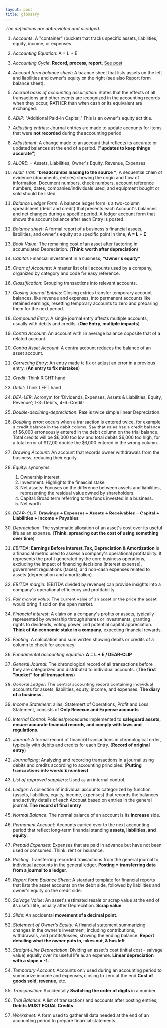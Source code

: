 ```yaml
---
layout: post
title: glossary
---
```


*The definitions are abbreviated and abridged.*  

1. *Accounts*: A "container" (bucket) that tracks specific assets, liabilities, equity, income, or expenses  

1. *Accounting Equation*: A = L + E   

2. *Accounting Cycle*: **Record, process, report**, [See post](https://mcc-us.github.io/2023-12-25-accounting-cycle.html)

3. *Account form balance sheet*: A balance sheet that lists assets on the left and liabilities and owner's equity on the right (see also Report form balance sheet).   

4. *Accrual basis of accounting assumption*: States that the effects of all transactions and other events are recognized in the accounting records when they occur, RATHER than when cash or its equivalent are exchanged.   

5. *ADIP*: "Additional Paid-In Capital," This is an owner's equity act title.    
   
6. *Adjusting entries*: Journal entries are made to update accounts for items that were **not recorded** during the accounting period 

7. *Adjustment*: A change made to an account that reflects its accurate or updated balances at the end of a period. (**"updates to keep things accurate"**)   

8. *ALORE*: = Assets, Liabilities, Owner's Equity, Revenue, Expenses   

9. *Audit Trail*: **"breadcrumbs leading to the source "**, A sequential chain of evidence (documents, entries) showing the origin and flow of information. Document numbers, check numbers, account reference numbers, dates, companies/individuals used, and equipment bought or sold should be listed.    

10. *Balance Ledger Form*: A balance ledger form is a two-column spreadsheet (debit and credit) that presents each Account's balances and net changes during a specific period. A ledger account form that shows the account balance after each Entry is posted.   

11. *Balance sheet*: A formal report of a business's financial assets, liabilities, and owner's equity at a specific point in time, **A = L + E**   

12. *Book Value*: The remaining cost of an asset after factoring in accumulated Depreciation. (**Think: worth after depreciation**)   

13. *Capital*: Financial investment in a business; **"Owner's equity"**   

14. *Chart of Accounts*: A master list of all accounts used by a company, organized by category and code for easy reference.   

15. *Classification*: Grouping transactions into relevant accounts.   

16. *Closing Journal Entries*: Closing entries transfer temporary account balances, like revenue and expenses, into permanent accounts like retained earnings, resetting temporary accounts to zero and preparing them for the next period.   

17. *Compound Entry*: A single journal entry affects multiple accounts, usually with debits and credits. (**One Entry, multiple impacts**)   

18. *Contra Account*: An account with an average balance opposite that of a related account.   

19. *Contra Asset Account*: A contra account reduces the balance of an asset account. 

20. *Correcting Entry*: An entry made to fix or adjust an error in a previous entry. (**An entry to fix mistakes**) 

21. *Credit*: Think RIGHT hand

22. *Debit*: Think LEFT hand 

23. *DEA-LER*: Acronym for 'Dividends, Expenses, Assets & Liabilities, Equity, Revenue'; 1-3=Debits, 4-6=Credits   

24. *Double-declining-depreciation*: Rate is twice simple linear Depreciation.   

25. *Doubling error*: occurs when a transaction is entered twice, for example a credit balance in the debit column. Say that sales has a credit balance of \$6,000 erroneously entered in the debit column on the trial balance. Total credits will be \$6,000 too low and total debits \$6,000 too high, for a total error of \$12,00 double the \$6,000 entered in the wrong column.

26. *Drawing Account*: An account that records owner withdrawals from the business, reducing their equity.   

27. *Equity*: synonyms   
    1. Ownership interest   
    2. Investment: Highlights the financial stake   
    3. Net assets: Focuses on the difference between assets and liabilities, representing the residual value owned by shareholders.   
    4. Capital: Broad term referring to the funds invested in a business.   
    5. Net worth   

28. *DEAR-CLIP*: **Drawings + Expenses + Assets + Receivables = Capital + Liabilities + Income + Payables**   

29. *Depreciation*: The systematic allocation of an asset's cost over its useful life as an expense. (**Think: spreading out the cost of using something over time**)   

30. *EBITDA*: **Earnings Before Interest, Tax, Depreciation & Amortization** is a financial metric used to assess a company's operational profitability. It represents the profit generated by the core business operations, excluding the impact of financing decisions (interest expense), government regulations (taxes), and non-cash expenses related to assets (depreciation and amortization).

31. *EBITDA margin*: (EBITDA divided by revenue) can provide insights into a company's operational efficiency and profitability.

32. *Fair market value*: The current value of an asset or the price the asset would bring if sold on the open market.   
   
33. *Financial interest*: A claim on a company's profits or assets, typically represented by ownership through shares or investments, granting rights to dividends, voting power, and potential capital appreciation. **Think of An economic stake in a company**, expecting financial rewards.   

34. *Footing*: A calculation and sum written showing debits or credits of a column to check for accuracy.   

35. *Fundamental accounting equation*: **A = L + E / DEAR-CLIP**   

36. *General Journal*: The chronological record of all transactions before they are categorized and distributed to individual accounts. (**The first "bucket" for all transactions**)   

37. *General Ledger*: The central accounting record containing individual accounts for assets, liabilities, equity, income, and expenses. **The diary of a business.**   
    
38. *Income Statement*: alias; Statement of Operations, Profit and Loss Statement, consists of **Only Revenue and Expense accounts**     

39. *Internal Control*: Policies/procedures implemented to **safeguard assets, ensure accurate financial records, and comply with laws and regulations**.   
   
40. *Journal*: A formal record of financial transactions in chronological order, typically with debits and credits for each Entry. (**Record of original entry**)   

41. *Journalizing*: Analyzing and recording transactions in a journal using debits and credits according to accounting principles. (**Putting transactions into words & numbers)**   
    
42. *List of approved suppliers*: Used as an internal control.   

43. *Ledger*: A collection of individual accounts categorized by function (assets, liabilities, equity, income, expenses) that records the balances and activity details of each Account based on entries in the general journal. **The record of final entry**   
    
44. *Normal Balance*: The normal balance of an account is its **increase** side.   

45. *Permanent Account*: Accounts carried over to the next accounting period that reflect long-term financial standing **assets, liabilities, and equity**.   

46. *Prepaid Expenses*: Expenses that are paid in advance but have not been used or consumed. Think: rent or insurance.   

47. *Posting*: Transferring recorded transactions from the general journal to individual accounts in the general ledger. **Posting = transferring data from a journal to a ledger**.    

48. *Report Form Balance Sheet*: A standard template for financial reports that lists the asset accounts on the debit side, followed by liabilities and owner's equity on the credit side.   

49. *Salvage Value*: An asset's estimated resale or scrap value at the end of its useful life, usually after Depreciation. **Scrap value**   

50. *Slide*: An accidental **movement of a decimal point**.   

51. *Statement of Owner's Equity:* A financial statement summarizing changes in the owner's investment, including contributions, withdrawals, and profits/losses, showing the ending balance. **Report detailing what the owner puts in, takes out, & has left**   

52. *Straight-Line Depreciation*: Dividing an asset's cost (initial cost - salvage value) equally over its useful life as an expense. **Linear depreciation with a slope = -1.**   

53. *Temporary Account*: Accounts only used during an accounting period to summarize income and expenses, closing to zero at the end **Cost of goods sold, revenue**, etc.    

54. *Transposition*: Accidentally **Switching the order of digits** in a number.   

55. *Trial Balance*: A list of transactions and accounts after posting entries, **Debits MUST EQUAL Credits**.    

56. *Worksheet*: A form used to gather all data needed at the end of an accounting period to prepare financial statements.   
